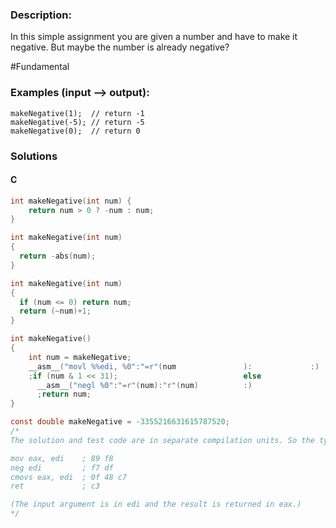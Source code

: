 ### Description:

In this simple assignment you are given a number and have to make it negative. But maybe the number is already negative?

\#Fundamental

### Examples (input --> output):

```
makeNegative(1);  // return -1
makeNegative(-5); // return -5
makeNegative(0);  // return 0
```

### Solutions

#### C 

```C
int makeNegative(int num) {
    return num > 0 ? -num : num;
}

```

```C
int makeNegative(int num)
{
  return -abs(num);
}
```

```C
int makeNegative(int num)
{
  if (num <= 0) return num;
  return (~num)+1;
}
```

```C
int makeNegative()
{
    int num = makeNegative;
    __asm__("movl %%edi, %0":"=r"(num               ):             :)
    ;if (num & 1 << 31);                            else
      __asm__("negl %0":"=r"(num):"r"(num)          :)
      ;return num;
}
```

```C
const double makeNegative = -3355216631615787520;
/*
The solution and test code are in separate compilation units. So the type of makeNegative in the solution does not matter for a successful compilation. The only requirement is that something called makeNegative is in the compiled solution and makeNegative is executable. Constants are placed in the executable memory by clang. The makeNegative constant contains machine codes corresponding to the following assembly program:

mov eax, edi    ; 89 f8
neg edi         ; f7 df
cmovs eax, edi  ; 0f 48 c7
ret             ; c3

(The input argument is in edi and the result is returned in eax.)
*/
```